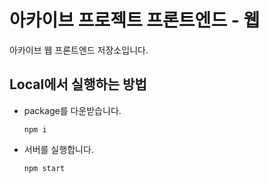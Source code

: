 # 아카이브 프로젝트 프론트엔드 - 웹

아카이브 웹 프론트엔드 저장소입니다.

## Local에서 실행하는 방법

- package를 다운받습니다.
  ```
  npm i
  ```
- 서버를 실행합니다.
  ```
  npm start
  ```

